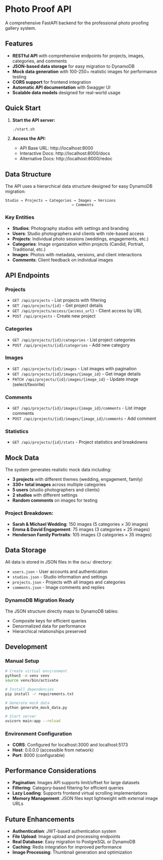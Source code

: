 # Photo Proof API

A comprehensive FastAPI backend for the professional photo proofing gallery system.

## Features

- **RESTful API** with comprehensive endpoints for projects, images, categories, and comments
- **JSON-based data storage** for easy migration to DynamoDB
- **Mock data generation** with 100-250+ realistic images for performance testing
- **CORS support** for frontend integration
- **Automatic API documentation** with Swagger UI
- **Scalable data models** designed for real-world usage

## Quick Start

1. **Start the API server:**

   ```bash
   ./start.sh
   ```

2. **Access the API:**
   - API Base URL: http://localhost:8000
   - Interactive Docs: http://localhost:8000/docs
   - Alternative Docs: http://localhost:8000/redoc

## Data Structure

The API uses a hierarchical data structure designed for easy DynamoDB migration:

```
Studio → Projects → Categories → Images → Versions
                              → Comments
```

### Key Entities

- **Studios**: Photography studios with settings and branding
- **Users**: Studio photographers and clients with role-based access
- **Projects**: Individual photo sessions (weddings, engagements, etc.)
- **Categories**: Image organization within projects (Candid, Portrait, Traditional, etc.)
- **Images**: Photos with metadata, versions, and client interactions
- **Comments**: Client feedback on individual images

## API Endpoints

### Projects

- `GET /api/projects` - List projects with filtering
- `GET /api/projects/{id}` - Get project details
- `GET /api/projects/access/{access_url}` - Client access by URL
- `POST /api/projects` - Create new project

### Categories

- `GET /api/projects/{id}/categories` - List project categories
- `POST /api/projects/{id}/categories` - Add new category

### Images

- `GET /api/projects/{id}/images` - List images with pagination
- `GET /api/projects/{id}/images/{image_id}` - Get image details
- `PATCH /api/projects/{id}/images/{image_id}` - Update image (select/favorite)

### Comments

- `GET /api/projects/{id}/images/{image_id}/comments` - List image comments
- `POST /api/projects/{id}/images/{image_id}/comments` - Add comment

### Statistics

- `GET /api/projects/{id}/stats` - Project statistics and breakdowns

## Mock Data

The system generates realistic mock data including:

- **3 projects** with different themes (wedding, engagement, family)
- **330+ total images** across multiple categories
- **5 users** (studio photographers and clients)
- **2 studios** with different settings
- **Random comments** on images for testing

### Project Breakdown:

- **Sarah & Michael Wedding**: 150 images (5 categories × 30 images)
- **Emma & David Engagement**: 75 images (3 categories × 25 images)
- **Henderson Family Portraits**: 105 images (3 categories × 35 images)

## Data Storage

All data is stored in JSON files in the `data/` directory:

- `users.json` - User accounts and authentication
- `studios.json` - Studio information and settings
- `projects.json` - Projects with all images and categories
- `comments.json` - Image comments and replies

### DynamoDB Migration Ready

The JSON structure directly maps to DynamoDB tables:

- Composite keys for efficient queries
- Denormalized data for performance
- Hierarchical relationships preserved

## Development

### Manual Setup

```bash
# Create virtual environment
python3 -m venv venv
source venv/bin/activate

# Install dependencies
pip install -r requirements.txt

# Generate mock data
python generate_mock_data.py

# Start server
uvicorn main:app --reload
```

### Environment Configuration

- **CORS**: Configured for localhost:3000 and localhost:5173
- **Host**: 0.0.0.0 (accessible from network)
- **Port**: 8000 (configurable)

## Performance Considerations

- **Pagination**: Images API supports limit/offset for large datasets
- **Filtering**: Category-based filtering for efficient queries
- **Lazy Loading**: Supports frontend virtual scrolling implementations
- **Memory Management**: JSON files kept lightweight with external image URLs

## Future Enhancements

- **Authentication**: JWT-based authentication system
- **File Upload**: Image upload and processing endpoints
- **Real Database**: Easy migration to PostgreSQL or DynamoDB
- **Caching**: Redis integration for improved performance
- **Image Processing**: Thumbnail generation and optimization
